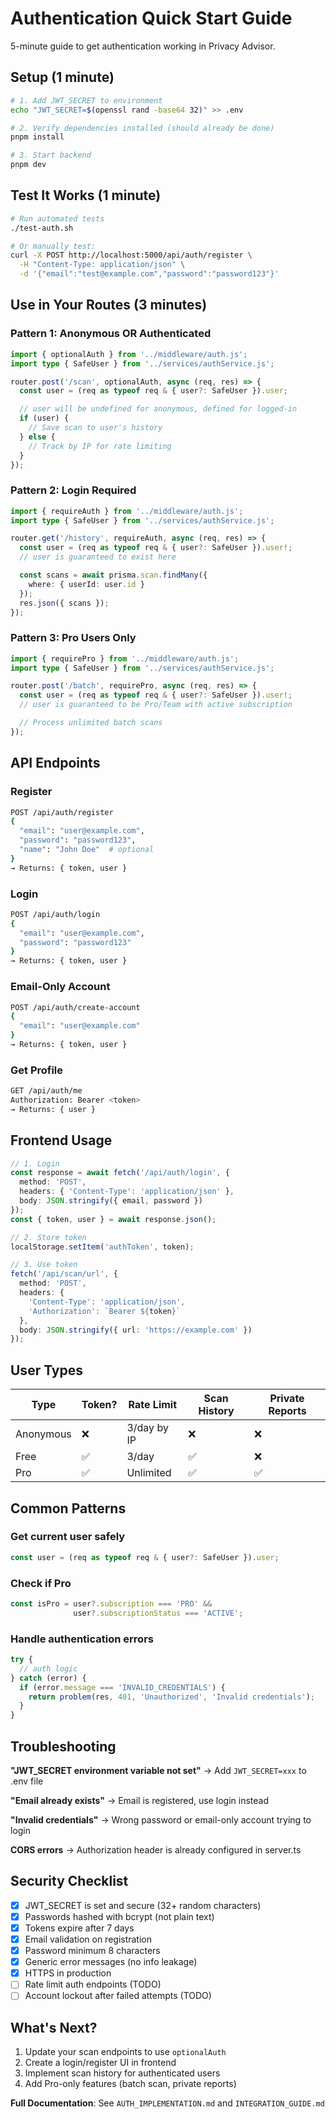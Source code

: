 # Authentication Quick Start Guide

5-minute guide to get authentication working in Privacy Advisor.

## Setup (1 minute)

```bash
# 1. Add JWT_SECRET to environment
echo "JWT_SECRET=$(openssl rand -base64 32)" >> .env

# 2. Verify dependencies installed (should already be done)
pnpm install

# 3. Start backend
pnpm dev
```

## Test It Works (1 minute)

```bash
# Run automated tests
./test-auth.sh

# Or manually test:
curl -X POST http://localhost:5000/api/auth/register \
  -H "Content-Type: application/json" \
  -d '{"email":"test@example.com","password":"password123"}'
```

## Use in Your Routes (3 minutes)

### Pattern 1: Anonymous OR Authenticated

```typescript
import { optionalAuth } from '../middleware/auth.js';
import type { SafeUser } from '../services/authService.js';

router.post('/scan', optionalAuth, async (req, res) => {
  const user = (req as typeof req & { user?: SafeUser }).user;

  // user will be undefined for anonymous, defined for logged-in
  if (user) {
    // Save scan to user's history
  } else {
    // Track by IP for rate limiting
  }
});
```

### Pattern 2: Login Required

```typescript
import { requireAuth } from '../middleware/auth.js';
import type { SafeUser } from '../services/authService.js';

router.get('/history', requireAuth, async (req, res) => {
  const user = (req as typeof req & { user?: SafeUser }).user!;
  // user is guaranteed to exist here

  const scans = await prisma.scan.findMany({
    where: { userId: user.id }
  });
  res.json({ scans });
});
```

### Pattern 3: Pro Users Only

```typescript
import { requirePro } from '../middleware/auth.js';
import type { SafeUser } from '../services/authService.js';

router.post('/batch', requirePro, async (req, res) => {
  const user = (req as typeof req & { user?: SafeUser }).user!;
  // user is guaranteed to be Pro/Team with active subscription

  // Process unlimited batch scans
});
```

## API Endpoints

### Register
```bash
POST /api/auth/register
{
  "email": "user@example.com",
  "password": "password123",
  "name": "John Doe"  # optional
}
→ Returns: { token, user }
```

### Login
```bash
POST /api/auth/login
{
  "email": "user@example.com",
  "password": "password123"
}
→ Returns: { token, user }
```

### Email-Only Account
```bash
POST /api/auth/create-account
{
  "email": "user@example.com"
}
→ Returns: { token, user }
```

### Get Profile
```bash
GET /api/auth/me
Authorization: Bearer <token>
→ Returns: { user }
```

## Frontend Usage

```typescript
// 1. Login
const response = await fetch('/api/auth/login', {
  method: 'POST',
  headers: { 'Content-Type': 'application/json' },
  body: JSON.stringify({ email, password })
});
const { token, user } = await response.json();

// 2. Store token
localStorage.setItem('authToken', token);

// 3. Use token
fetch('/api/scan/url', {
  method: 'POST',
  headers: {
    'Content-Type': 'application/json',
    'Authorization': `Bearer ${token}`
  },
  body: JSON.stringify({ url: 'https://example.com' })
});
```

## User Types

| Type | Token? | Rate Limit | Scan History | Private Reports |
|------|--------|------------|--------------|-----------------|
| Anonymous | ❌ | 3/day by IP | ❌ | ❌ |
| Free | ✅ | 3/day | ✅ | ❌ |
| Pro | ✅ | Unlimited | ✅ | ✅ |

## Common Patterns

### Get current user safely
```typescript
const user = (req as typeof req & { user?: SafeUser }).user;
```

### Check if Pro
```typescript
const isPro = user?.subscription === 'PRO' &&
              user?.subscriptionStatus === 'ACTIVE';
```

### Handle authentication errors
```typescript
try {
  // auth logic
} catch (error) {
  if (error.message === 'INVALID_CREDENTIALS') {
    return problem(res, 401, 'Unauthorized', 'Invalid credentials');
  }
}
```

## Troubleshooting

**"JWT_SECRET environment variable not set"**
→ Add `JWT_SECRET=xxx` to .env file

**"Email already exists"**
→ Email is registered, use login instead

**"Invalid credentials"**
→ Wrong password or email-only account trying to login

**CORS errors**
→ Authorization header is already configured in server.ts

## Security Checklist

- [x] JWT_SECRET is set and secure (32+ random characters)
- [x] Passwords hashed with bcrypt (not plain text)
- [x] Tokens expire after 7 days
- [x] Email validation on registration
- [x] Password minimum 8 characters
- [x] Generic error messages (no info leakage)
- [x] HTTPS in production
- [ ] Rate limit auth endpoints (TODO)
- [ ] Account lockout after failed attempts (TODO)

## What's Next?

1. Update your scan endpoints to use `optionalAuth`
2. Create a login/register UI in frontend
3. Implement scan history for authenticated users
4. Add Pro-only features (batch scan, private reports)

**Full Documentation**: See `AUTH_IMPLEMENTATION.md` and `INTEGRATION_GUIDE.md`
